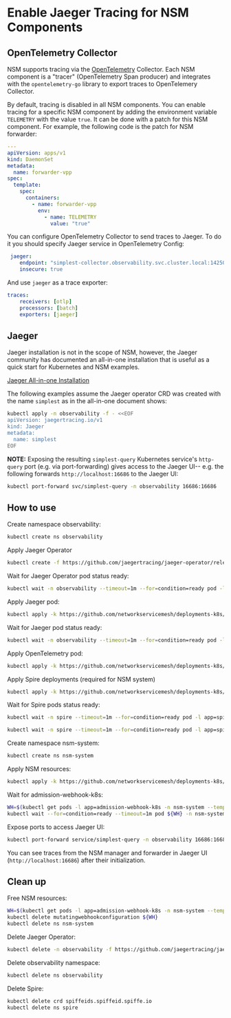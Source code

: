 # Enable Jaeger Tracing for NSM Components

## OpenTelemetry Collector
NSM supports tracing via the [OpenTelemetry](https://opentelemetry.io/) Collector. Each NSM component is a "tracer" (OpenTelemetry
Span producer) and integrates with the `opentelemetry-go` library to export traces to OpenTelemery Collector.

By default, tracing is disabled in all NSM components. You can enable tracing for a specific NSM component by adding the environment variable `TELEMETRY`
with the value `true`. It can be done with a patch for this NSM component. For example, the following code is the patch for NSM forwarder:
```yaml
---
apiVersion: apps/v1
kind: DaemonSet
metadata:
  name: forwarder-vpp
spec:
  template:
    spec:
      containers:
        - name: forwarder-vpp
          env:
            - name: TELEMETRY
              value: "true"
```

You can configure OpenTelemetry Collector to send traces to Jaeger. To do it you should specify Jaeger service in OpenTelemetry Config:
```yaml
 jaeger:
    endpoint: "simplest-collector.observability.svc.cluster.local:14250"
    insecure: true
```

And use `jaeger` as a trace exporter:
```yaml
traces:
    receivers: [otlp]
    processors: [batch]
    exporters: [jaeger]
```

## Jaeger

Jaeger installation is not in the scope of NSM, however, the Jaeger community
has documented an all-in-one installation that is useful as a quick start for
Kubernetes and NSM examples.

[Jaeger All-in-one Installation](https://www.jaegertracing.io/docs/1.30/operator/#quick-start---deploying-the-allinone-image)

The following examples assume the Jaeger operator CRD was created with the
name `simplest` as in the all-in-one document shows:

```bash
kubectl apply -n observability -f - <<EOF
apiVersion: jaegertracing.io/v1
kind: Jaeger
metadata:
  name: simplest
EOF
```

**NOTE:**  Exposing the resulting `simplest-query` Kubernetes service's
`http-query` port (e.g. via port-forwarding) gives access to the Jaeger UI--
e.g. the following forwards `http://localhost:16686` to the Jaeger UI:

```bash
kubectl port-forward svc/simplest-query -n observability 16686:16686
```

## How to use

Create namespace observability:
```bash
kubectl create ns observability
```

Apply Jaeger Operator
```bash
kubectl create -f https://github.com/jaegertracing/jaeger-operator/releases/download/v1.30.0/jaeger-operator.yaml -n observability
```

Wait for Jaeger Operator pod status ready:
```bash
kubectl wait -n observability --timeout=1m --for=condition=ready pod -l name=jaeger-operator
```

Apply Jaeger pod:
```bash
kubectl apply -k https://github.com/networkservicemesh/deployments-k8s/examples/features/jaeger/jaeger?ref=a7b984364a22aae9860ff7ec45a84e5ac0e5fb7c
```

Wait for Jaeger pod status ready:
```bash
kubectl wait -n observability --timeout=1m --for=condition=ready pod -l app=jaeger
```

Apply OpenTelemetry pod:
```bash
kubectl apply -k https://github.com/networkservicemesh/deployments-k8s/examples/features/jaeger/opentelemetry?ref=a7b984364a22aae9860ff7ec45a84e5ac0e5fb7c
```

Apply Spire deployments (required for NSM system)
```bash
kubectl apply -k https://github.com/networkservicemesh/deployments-k8s/examples/spire?ref=a7b984364a22aae9860ff7ec45a84e5ac0e5fb7c
```

Wait for Spire pods status ready:
```bash
kubectl wait -n spire --timeout=1m --for=condition=ready pod -l app=spire-agent
```
```bash
kubectl wait -n spire --timeout=1m --for=condition=ready pod -l app=spire-server
```

Create namespace nsm-system:
```bash
kubectl create ns nsm-system
```

Apply NSM resources:
```bash
kubectl apply -k https://github.com/networkservicemesh/deployments-k8s/examples/features/jaeger/nsm-system?ref=a7b984364a22aae9860ff7ec45a84e5ac0e5fb7c
```

Wait for admission-webhook-k8s:
```bash
WH=$(kubectl get pods -l app=admission-webhook-k8s -n nsm-system --template '{{range .items}}{{.metadata.name}}{{"\n"}}{{end}}')
kubectl wait --for=condition=ready --timeout=1m pod ${WH} -n nsm-system
```

Expose ports to access Jaeger UI:
```bash
kubectl port-forward service/simplest-query -n observability 16686:16686
```
You can see traces from the NSM manager and forwarder in Jaeger UI (`http://localhost:16686`) after their initialization.

## Clean up

Free NSM resources:
```bash
WH=$(kubectl get pods -l app=admission-webhook-k8s -n nsm-system --template '{{range .items}}{{.metadata.name}}{{"\n"}}{{end}}')
kubectl delete mutatingwebhookconfiguration ${WH}
kubectl delete ns nsm-system
```

Delete Jaeger Operator:
```bash
kubectl delete -n observability -f https://github.com/jaegertracing/jaeger-operator/releases/download/v1.30.0/jaeger-operator.yaml
```

Delete observability namespace:
```bash
kubectl delete ns observability
```

Delete Spire:
```bash
kubectl delete crd spiffeids.spiffeid.spiffe.io
kubectl delete ns spire
```